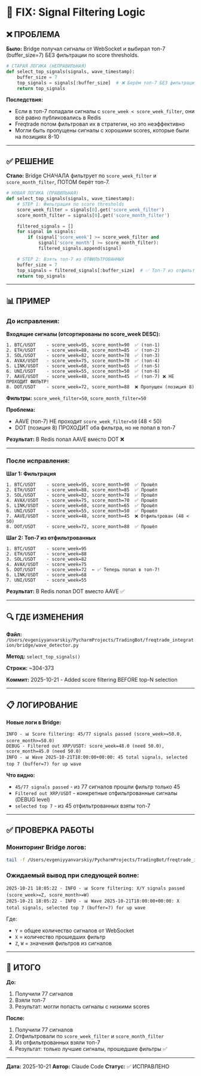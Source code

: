 # 🔧 FIX: Signal Filtering Logic

## ❌ ПРОБЛЕМА

**Было:**
Bridge получал сигналы от WebSocket и выбирал топ-7 (buffer_size=7) БЕЗ фильтрации по score thresholds.

```python
# СТАРАЯ ЛОГИКА (НЕПРАВИЛЬНАЯ)
def select_top_signals(signals, wave_timestamp):
    buffer_size = 7
    top_signals = signals[:buffer_size]  # ❌ Берём топ-7 БЕЗ фильтрации!
    return top_signals
```

**Последствия:**
- Если в топ-7 попадали сигналы с `score_week < score_week_filter`, они всё равно публиковались в Redis
- Freqtrade потом фильтровал их в стратегии, но это неэффективно
- Могли быть пропущены сигналы с хорошими scores, которые были на позициях 8-10

---

## ✅ РЕШЕНИЕ

**Стало:**
Bridge СНАЧАЛА фильтрует по `score_week_filter` и `score_month_filter`, ПОТОМ берёт топ-7.

```python
# НОВАЯ ЛОГИКА (ПРАВИЛЬНАЯ)
def select_top_signals(signals, wave_timestamp):
    # STEP 1: Фильтрация по score thresholds
    score_week_filter = signals[0].get('score_week_filter')
    score_month_filter = signals[0].get('score_month_filter')

    filtered_signals = []
    for signal in signals:
        if (signal['score_week'] >= score_week_filter and
            signal['score_month'] >= score_month_filter):
            filtered_signals.append(signal)

    # STEP 2: Взять топ-7 из ОТФИЛЬТРОВАННЫХ
    buffer_size = 7
    top_signals = filtered_signals[:buffer_size]  # ✅ Топ-7 из отфильтрованных!
    return top_signals
```

---

## 📊 ПРИМЕР

### До исправления:

**Входящие сигналы (отсортированы по score_week DESC):**
```
1. BTC/USDT    - score_week=95, score_month=90  ✅ (топ-1)
2. ETH/USDT    - score_week=88, score_month=85  ✅ (топ-2)
3. SOL/USDT    - score_week=82, score_month=78  ✅ (топ-3)
4. AVAX/USDT   - score_week=75, score_month=70  ✅ (топ-4)
5. LINK/USDT   - score_week=68, score_month=65  ✅ (топ-5)
6. UNI/USDT    - score_week=55, score_month=50  ✅ (топ-6)
7. AAVE/USDT   - score_week=48, score_month=45  ✅ (топ-7) ❌ НЕ ПРОХОДИТ ФИЛЬТР!
8. DOT/USDT    - score_week=72, score_month=88  ❌ Пропущен (позиция 8)
```

**Фильтры:** `score_week_filter=50`, `score_month_filter=50`

**Проблема:**
- AAVE (топ-7) НЕ проходит `score_week_filter=50` (48 < 50)
- DOT (позиция 8) ПРОХОДИТ оба фильтра, но не попал в топ-7

**Результат:** В Redis попал AAVE вместо DOT ❌

---

### После исправления:

**Шаг 1: Фильтрация**
```
1. BTC/USDT    - score_week=95, score_month=90  ✅ Прошёл
2. ETH/USDT    - score_week=88, score_month=85  ✅ Прошёл
3. SOL/USDT    - score_week=82, score_month=78  ✅ Прошёл
4. AVAX/USDT   - score_week=75, score_month=70  ✅ Прошёл
5. LINK/USDT   - score_week=68, score_month=65  ✅ Прошёл
6. UNI/USDT    - score_week=55, score_month=50  ✅ Прошёл
7. AAVE/USDT   - score_week=48, score_month=45  ❌ Отфильтрован (48 < 50)
8. DOT/USDT    - score_week=72, score_month=88  ✅ Прошёл
```

**Шаг 2: Топ-7 из отфильтрованных**
```
1. BTC/USDT    - score_week=95
2. ETH/USDT    - score_week=88
3. SOL/USDT    - score_week=82
4. AVAX/USDT   - score_week=75
5. DOT/USDT    - score_week=72  ← ✅ Теперь попал в топ-7!
6. LINK/USDT   - score_week=68
7. UNI/USDT    - score_week=55
```

**Результат:** В Redis попал DOT вместо AAVE ✅

---

## 🔍 ГДЕ ИЗМЕНЕНИЯ

**Файл:** `/Users/evgeniyyanvarskiy/PycharmProjects/TradingBot/freqtrade_integration/bridge/wave_detector.py`

**Метод:** `select_top_signals()`

**Строки:** ~304-373

**Коммит:** 2025-10-21 - Added score filtering BEFORE top-N selection

---

## 📋 ЛОГИРОВАНИЕ

**Новые логи в Bridge:**

```log
INFO - 📊 Score filtering: 45/77 signals passed (score_week>=50.0, score_month>=50.0)
DEBUG - Filtered out XRP/USDT: score_week=48.0 (need 50.0), score_month=45.0 (need 50.0)
INFO - 📊 Wave 2025-10-21T18:00:00+00:00: 45 total signals, selected top 7 (buffer=7) for up wave
```

**Что видно:**
- `45/77 signals passed` - из 77 сигналов прошли фильтр только 45
- `Filtered out XRP/USDT` - конкретные отфильтрованные сигналы (DEBUG level)
- `selected top 7` - из 45 отфильтрованных взяты топ-7

---

## ✅ ПРОВЕРКА РАБОТЫ

### Мониторинг Bridge логов:

```bash
tail -f /Users/evgeniyyanvarskiy/PycharmProjects/TradingBot/freqtrade_integration/bridge/bridge.log | grep -E "(Score filtering|Filtered out|Wave.*total)"
```

### Ожидаемый вывод при следующей волне:

```
2025-10-21 18:05:22 - INFO - 📊 Score filtering: X/Y signals passed (score_week>=Z, score_month>=W)
2025-10-21 18:05:22 - INFO - 📊 Wave 2025-10-21T18:00:00+00:00: X total signals, selected top 7 (buffer=7) for up wave
```

Где:
- `Y` = общее количество сигналов от WebSocket
- `X` = количество прошедших фильтр
- `Z`, `W` = значения фильтров из сигналов

---

## 🎯 ИТОГО

**До:**
1. Получили 77 сигналов
2. Взяли топ-7
3. Результат: могли попасть сигналы с низкими scores

**После:**
1. Получили 77 сигналов
2. Отфильтровали по `score_week_filter` и `score_month_filter`
3. Из отфильтрованных взяли топ-7
4. Результат: только лучшие сигналы, прошедшие фильтры ✅

---

**Дата:** 2025-10-21
**Автор:** Claude Code
**Статус:** ✅ ИСПРАВЛЕНО
